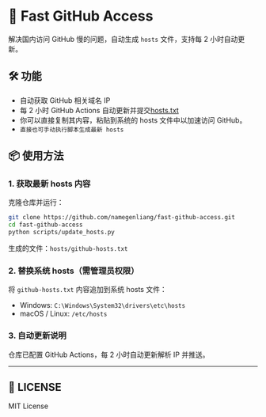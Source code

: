 # 🚀 Fast GitHub Access

解决国内访问 GitHub 慢的问题，自动生成 `hosts` 文件，支持每 2 小时自动更新。

## 🛠 功能

- 自动获取 GitHub 相关域名 IP
- 每 2 小时 GitHub Actions 自动更新并提交[hosts.txt](./hosts/github-hosts.txt)
- 你可以直接复制其内容，粘贴到系统的 hosts 文件中以加速访问 GitHub。
- `直接也可手动执行脚本生成最新 hosts`

## 📦 使用方法

### 1. 获取最新 hosts 内容

克隆仓库并运行：

```bash
git clone https://github.com/namegenliang/fast-github-access.git
cd fast-github-access
python scripts/update_hosts.py
```

生成的文件：`hosts/github-hosts.txt`

### 2. 替换系统 hosts（需管理员权限）

将 `github-hosts.txt` 内容追加到系统 hosts 文件：

- Windows: `C:\Windows\System32\drivers\etc\hosts`
- macOS / Linux: `/etc/hosts`

### 3. 自动更新说明

仓库已配置 GitHub Actions，每 2 小时自动更新解析 IP 并推送。

---

## 🔑 LICENSE

MIT License
